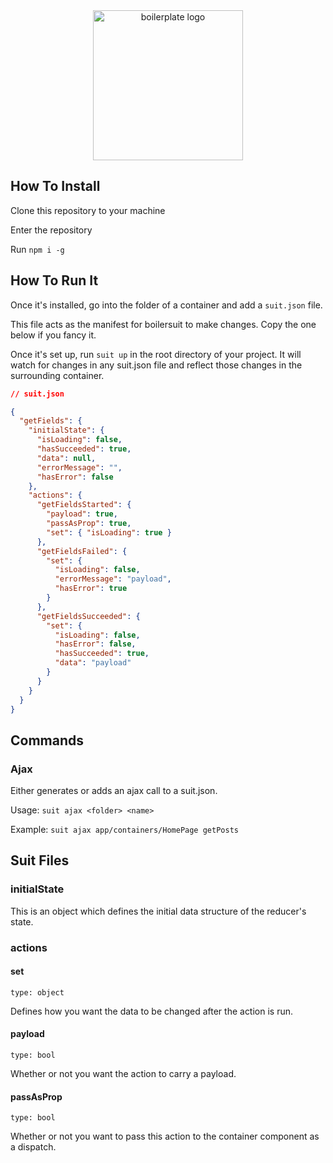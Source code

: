<div style="text-align: center"><img src="https://raw.githubusercontent.com/mattpocock/boilersuit/master/logo.png" height="240px" alt="boilerplate logo"/></div>

## How To Install

Clone this repository to your machine

Enter the repository

Run `npm i -g`

## How To Run It

Once it's installed, go into the folder of a container and add a `suit.json` file.

This file acts as the manifest for boilersuit to make changes. Copy the one below if you fancy it.

Once it's set up, run `suit up` in the root directory of your project. It will watch for changes in any suit.json file and reflect those changes in the surrounding container.

```json
// suit.json

{
  "getFields": {
    "initialState": {
      "isLoading": false,
      "hasSucceeded": true,
      "data": null,
      "errorMessage": "",
      "hasError": false
    },
    "actions": {
      "getFieldsStarted": {
        "payload": true,
        "passAsProp": true,
        "set": { "isLoading": true }
      },
      "getFieldsFailed": {
        "set": {
          "isLoading": false,
          "errorMessage": "payload",
          "hasError": true
        }
      },
      "getFieldsSucceeded": {
        "set": {
          "isLoading": false,
          "hasError": false,
          "hasSucceeded": true,
          "data": "payload"
        }
      }
    }
  }
}
```

## Commands

### Ajax

Either generates or adds an ajax call to a suit.json.

Usage: `suit ajax <folder> <name>`

Example: `suit ajax app/containers/HomePage getPosts`

## Suit Files

### initialState

This is an object which defines the initial data structure of the reducer's state.

### actions

#### set

`type: object`

Defines how you want the data to be changed after the action is run.

#### payload

`type: bool`

Whether or not you want the action to carry a payload.

#### passAsProp

`type: bool`

Whether or not you want to pass this action to the container component as a dispatch.